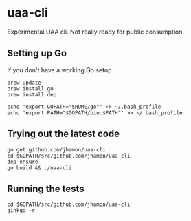 # uaa-cli

Experimental UAA cli. Not really ready for public consumption.

## Setting up Go

If you don't have a working Go setup

```
brew update
brew install go
brew install dep

echo 'export GOPATH="$HOME/go"' >> ~/.bash_profile
echo 'export PATH="$GOPATH/bin:$PATH"' >> ~/.bash_profile
```

## Trying out the latest code

```
go get github.com/jhamon/uaa-cli
cd $GOPATH/src/github.com/jhamon/uaa-cli
dep ensure
go build && ./uaa-cli
```

## Running the tests

```
cd $GOPATH/src/github.com/jhamon/uaa-cli
ginkgo -r
```